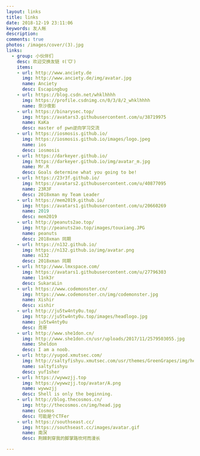 ```yaml
---
layout: links
title: links
date: 2018-12-19 23:11:06
keywords: 友人帐
description:
comments: true
photos: /images/cover/(3).jpg
links:
  - group: 小伙伴们
    desc: 欢迎交换友链 ꉂ(ˊᗜˋ)
    items:
    - url: http://www.anciety.de
      img: http://www.anciety.de/img/avatar.jpg
      name: Anciety
      desc: Escapingbug
    - url: https://blog.csdn.net/whklhhhh
      img: https://profile.csdnimg.cn/0/3/8/2_whklhhhh
      name: 奈沙夜影
    - url: https://binarysec.top/
      img: https://avatars3.githubusercontent.com/u/38719975
      name: KaKa
      desc: master of pwn逆向学习交流
    - url: https://iosmosis.github.io/
      img: https://iosmosis.github.io/images/logo.jpeg
      name: ios
      desc: iosmosis
    - url: https://darkeyer.github.io/
      img: https://darkeyer.github.io/img/avatar_m.jpg
      name: Mr.R
      desc: Goals determine what you going to be!
    - url: https://23r3f.github.io/
      img: https://avatars2.githubusercontent.com/u/40877095
      name: 23R3F
      desc: 2018xman my Team Leader
    - url: https://mem2019.github.io/
      img: https://avatars1.githubusercontent.com/u/20660269
      name: 2019
      desc: mem2019
    - url: http://peanuts2ao.top/
      img: http://peanuts2ao.top/images/touxiang.JPG
      name: peanuts
      desc: 2018xman 同期
    - url: https://n132.github.io/
      img: https://n132.github.io/img/avatar.png
      name: n132
      desc: 2018xman 同期
    - url: http://www.lmxspace.com/
      img: https://avatars1.githubusercontent.com/u/27796303
      name: l1nk3r
      desc: SukaraLin
    - url: https://www.codemonster.cn/
      img: https://www.codemonster.cn/img/codemonster.jpg
      name: Xishir
      desc: xishir
    - url: http://ju5tw4nty0u.top/
      img: http://ju5tw4nty0u.top/images/headlogo.jpg
      name: ju5tw4nty0u
      desc: 亮哥
    - url: http://www.she1don.cn/
      img: http://www.she1don.cn/usr/uploads/2017/11/2579503055.jpg
      name: Sheldon
      desc: I am a noob.
    - url: http://yugod.xmutsec.com/
      img: http://saltyfishyu.xmutsec.com/usr/themes/GreenGrapes/img/head.jpg
      name: saltyfishyu
      desc: yuf1sher
    - url: https://wywwzjj.top
      img: https://wywwzjj.top/avatar/A.png
      name: wywwzjj
      desc: Shell is only the beginning.
    - url: http://blog.thecosmos.cn/
      img: http://thecosmos.cn/img/head.jpg
      name: Cosmos
      desc: 可能是个CTFer
    - url: https://southseast.cc/
      img: https://southseast.cc/images/avatar.gif
      name: 南溟
      desc: 荆棘刺穿我的脚掌路坎坷而漫长

---
```

